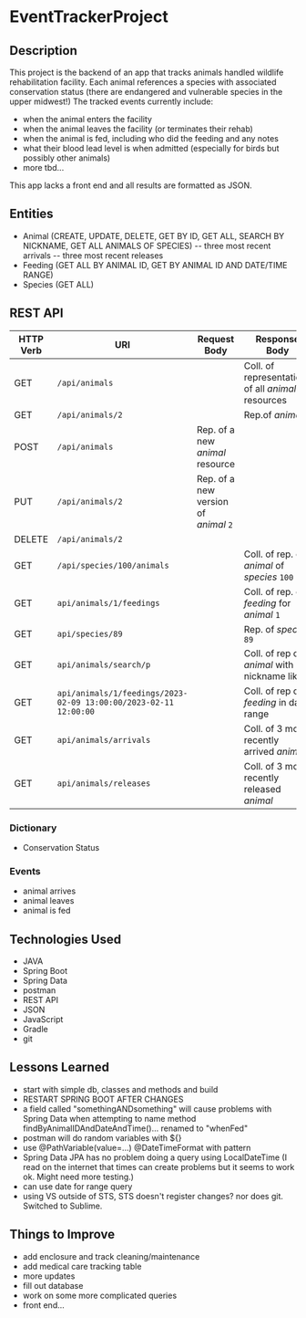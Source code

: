 # EventTrackerProject

## Description
This project is the backend of an app that tracks animals handled wildlife rehabilitation facility. Each animal references a species with associated conservation status (there are endangered and vulnerable species in the upper midwest!) The tracked events currently include:

- when the animal enters the facility
- when the animal leaves the facility (or terminates their rehab)
- when the animal is fed, including who did the feeding and any notes
- what their blood lead level is when admitted (especially for birds but possibly other animals)
- more tbd...

This app lacks a front end and all results are formatted as JSON.

## Entities
- Animal (CREATE, UPDATE, DELETE, GET BY ID, GET ALL, SEARCH BY NICKNAME, GET ALL ANIMALS OF SPECIES)
-- three most recent arrivals
-- three most recent releases
- Feeding (GET ALL BY ANIMAL ID, GET BY ANIMAL ID AND DATE/TIME RANGE)
- Species (GET ALL)

## REST API
| HTTP Verb | URI                        | Request Body                           | Response Body                                           |
|-----------|----------------------------|----------------------------------------|---------------------------------------------------------|
| GET       | `/api/animals`             |                                        | Coll. of representations of all _animal_ resources      |
| GET       | `/api/animals/2`           |                                        | Rep.of _animal_ `2`                                     |
| POST      | `/api/animals`             | Rep. of a new _animal_ resource        |                                                         |
| PUT       | `/api/animals/2`           | Rep. of a new version of _animal_ `2`  |                                                         |
| DELETE    | `/api/animals/2`           |                                        |                                                         |
| GET       | `/api/species/100/animals` |                                        | Coll. of rep. of _animal_ of _species_ `100`           | 
| GET       | `api/animals/1/feedings`   |                                        | Coll. of rep. of _feeding_ for _animal_ `1`            | 
| GET       | `api/species/89`           |                                        | Rep. of _species_ `89` |
| GET       | `api/animals/search/p`     |                                        | Coll. of rep of _animal_ with nickname like `p`  |
| GET | `api/animals/1/feedings/2023-02-09 13:00:00/2023-02-11 12:00:00` |   | Coll. of rep of _feeding_ in date range |
| GET | `api/animals/arrivals` |   | Coll. of 3 most recently arrived _animal_ |
| GET | `api/animals/releases` |   | Coll. of 3 most recently released _animal_ |

### Dictionary
- Conservation Status

### Events
- animal arrives
- animal leaves
- animal is fed

## Technologies Used
- JAVA
- Spring Boot
- Spring Data
- postman
- REST API
- JSON
- JavaScript
- Gradle
- git

## Lessons Learned
- start with simple db, classes and methods and build
- RESTART SPRING BOOT AFTER CHANGES
- a field called "somethingANDsomething" will cause problems with Spring Data when attempting to name method findByAnimalIDAndDateAndTime()... renamed to "whenFed"
- postman will do random variables with ${}
- use @PathVariable(value=...) @DateTimeFormat with pattern
- Spring Data JPA has no problem doing a query using LocalDateTime (I read on the internet that times can create problems but it seems to work ok. Might need more testing.)
- can use date for range query
- using VS outside of STS, STS doesn't register changes? nor does git. Switched to Sublime.

## Things to Improve
- add enclosure and track cleaning/maintenance
- add medical care tracking table
- more updates
- fill out database
- work on some more complicated queries
- front end...

